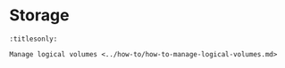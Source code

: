 # Storage

```{toctree}
:titlesonly:

Manage logical volumes <../how-to/how-to-manage-logical-volumes.md>
```

